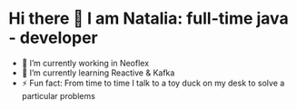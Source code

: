 # Hi there 🌱 I am Natalia: full-time java - developer

- 🔭 I’m currently working in Neoflex
- 🌱 I’m currently learning Reactive & Kafka
- ⚡ Fun fact: From time to time I talk to a toy duck on my desk to solve a particular problems
